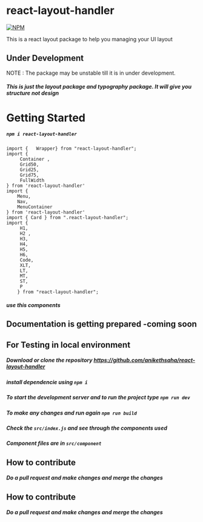 # react-layout-handler
[![NPM](https://nodei.co/npm/react-layout-handler.png)](https://nodei.co/npm/react-layout-handler/)

This is a react layout package to help you managing your UI layout

## Under Development
NOTE : The package may be unstable till it is in under development.
##### This is just the layout package and typography package. It will give you structure not design
# Getting Started
##### `npm i react-layout-handler` 

	import {   Wrapper} from "react-layout-handler";
	import {
	     Container ,
	     Grid50,
	     Grid25,
	     Grid75,
	     FullWidth
	} from 'react-layout-handler'
	import {
	    Menu,
	    Nav,
	    MenuContainer
	} from 'react-layout-handler'
	import { Card } from ".react-layout-handler";
	import {
	     H1,
	     H2 ,
	     H3,
	     H4,
	     H5,
	     H6,
	     Code,
	     XLT,
	     LT,
	     MT,
	     ST,
	     P
	    } from "react-layout-handler";
	 
##### use this components 

## Documentation is getting prepared -coming soon

## For Testing in local environment
##### Download or clone the repository https://github.com/anikethsaha/react-layout-handler
##### install dependencie using `npm i`
##### To start the development server and to run the project type `npm run dev `
##### To make any changes and run again `npm run build`
##### Check the `src/index.js` and see through the components used 
##### Component files are in `src/component`




## How to contribute
##### Do a pull request and make changes and merge the changes


## How to contribute
##### Do a pull request and make changes and merge the changes
